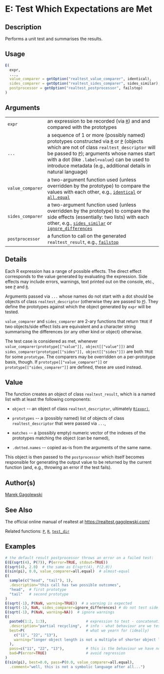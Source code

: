 # E: Test Which Expectations are Met

## Description

Performs a unit test and summarises the results.

## Usage

```r
E(
  expr,
  ...,
  value_comparer = getOption("realtest_value_comparer", identical),
  sides_comparer = getOption("realtest_sides_comparer", sides_similar),
  postprocessor = getOption("realtest_postprocessor", failstop)
)
```

## Arguments

|                  |                                                                                                                                                                                                                                                                                                                                    |
|------------------|------------------------------------------------------------------------------------------------------------------------------------------------------------------------------------------------------------------------------------------------------------------------------------------------------------------------------------|
| `expr`           | an expression to be recorded (via [`R`](R.md)) and and compared with the prototypes                                                                                                                                                                                                                                                |
| `...`            | a sequence of 1 or more (possibly named) prototypes constructed via [`R`](R.md) or [`P`](P.md) (objects which are not of class `realtest_descriptor` will be passed to [`P`](P.md)); arguments whose names start with a dot (like `.label=value`) can be used to introduce metadata (e.g., additional details in natural language) |
| `value_comparer` | a two-argument function used (unless overridden by the prototype) to compare the values with each other, e.g., [`identical`](https://stat.ethz.ch/R-manual/R-devel/library/base/help/identical.html) or [`all.equal`](https://stat.ethz.ch/R-manual/R-devel/library/base/help/all.equal.html)                                      |
| `sides_comparer` | a two-argument function used (unless overridden by the prototype) to compare the side effects (essentially: two lists) with each other, e.g., [`sides_similar`](comparers.md) or [`ignore_differences`](comparers.md)                                                                                                              |
| `postprocessor`  | a function to call on the generated `realtest_result`, e.g., [`failstop`](postprocessors.md)                                                                                                                                                                                                                                       |

## Details

Each R expression has a range of possible effects. The direct effect corresponds to the value generated by evaluating the expression. Side effects may include errors, warnings, text printed out on the console, etc., see [`P`](P.md) and [`R`](R.md).

Arguments passed via `...` whose names do not start with a dot should be objects of class `realtest_descriptor` (otherwise they are passed to [`P`](P.md)). They define the prototypes against which the object generated by `expr` will be tested.

`value_comparer` and `sides_comparer` are 2-ary functions that return `TRUE` if two objects/side effect lists are equivalent and a character string summarising the differences (or any other kind or object) otherwise.

The test case is considered as met, whenever `value_comparer(prototype[["value"]], object[["value"]])` and `sides_comparer(prototype[["sides"]], object[["sides"]])` are both `TRUE` for some `prototype`. The comparers may be overridden on a per-prototype basis, though. If `prototype[["value_comparer"]]` or `prototype[["sides_comparer"]]` are defined, these are used instead.

## Value

The function creates an object of class `realtest_result`, which is a named list with at least the following components:

-   `object` -- an object of class `realtest_descriptor`, ultimately [`R(expr)`](R.md),

-   `prototypes` -- a (possibly named) list of objects of class `realtest_descriptor` that were passed via `...`,

-   `matches` -- a (possibly empty) numeric vector of the indexes of the prototypes matching the object (can be named),

-   `.dotted.names` -- copied as-is from the arguments of the same name.

This object is then passed to the `postprocessor` which itself becomes responsible for generating the output value to be returned by the current function (and, e.g., throwing an error if the test fails).

## Author(s)

[Marek Gagolewski](https://www.gagolewski.com/)

## See Also

The official online manual of <span class="pkg">realtest</span> at <https://realtest.gagolewski.com/>

Related functions: [`P`](P.md), [`R`](R.md), [`test_dir`](test_dir.md)

## Examples




```r
# the default result postprocessor throws an error on a failed test:
E(E(sqrt(4), P(7)), P(error=TRUE, stdout=TRUE))
E(sqrt(4), 2.0)  # the same as E(sqrt(4), P(2.0))
E(sin(pi), 0.0, value_comparer=all.equal)  # almost-equal
E(
  sample(c("head", "tail"), 1),
  .description="this call has two possible outcomes",
  "head",  # first prototype
  "tail"   # second prototype
)
E(sqrt(-1), P(NaN, warning=TRUE))  # a warning is expected
E(sqrt(-1), NaN, sides_comparer=ignore_differences) # do not test side effects
E(sqrt(-1), P(NaN, warning=NA))  # ignore warnings
E(
  paste0(1:2, 1:3),                  # expression to test - concatenation
  .description="partial recycling",  # info - what behaviour are we testing?
  best=P(                            # what we yearn for (ideally)
    c("11", "22", "13"),
    warning="longer object length is not a multiple of shorter object length"
  ),
  pass=c("11", "22", "13"),          # this is the behaviour we have now
  bad=P(error=TRUE)                  # avoid regression
)
E(sin(pi), best=0.0, pass=P(0.0, value_comparer=all.equal),
  .comment="well, this is not a symbolic language after all...")
```
